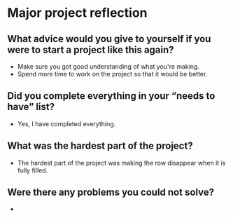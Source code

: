 # Major project reflection

## What advice would you give to yourself if you were to start a project like this again?
- Make sure you got good understanding of what you're making.
- Spend more time to work on the project so that it would be better.

## Did you complete everything in your “needs to have” list?
- Yes, I have completed everything.

## What was the hardest part of the project?
- The hardest part of the project was making the row disappear when it is fully filled.

## Were there any problems you could not solve?
-